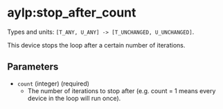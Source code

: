 aylp:stop_after_count
=====================

Types and units: `[T_ANY, U_ANY] -> [T_UNCHANGED, U_UNCHANGED]`.

This device stops the loop after a certain number of iterations.

Parameters
----------

- `count` (integer) (required)
  - The number of iterations to stop after (e.g. count = 1 means every device in
    the loop will run once).

